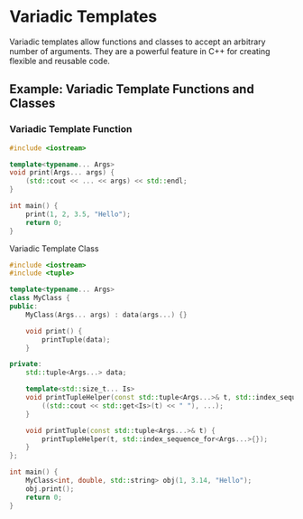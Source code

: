 # Variadic Templates

Variadic templates allow functions and classes to accept an arbitrary number of arguments. They are a powerful feature in C++ for creating flexible and reusable code.

## Example: Variadic Template Functions and Classes

### Variadic Template Function

```cpp
#include <iostream>

template<typename... Args>
void print(Args... args) {
    (std::cout << ... << args) << std::endl;
}

int main() {
    print(1, 2, 3.5, "Hello");
    return 0;
}
```

Variadic Template Class

```cpp
#include <iostream>
#include <tuple>

template<typename... Args>
class MyClass {
public:
    MyClass(Args... args) : data(args...) {}

    void print() {
        printTuple(data);
    }

private:
    std::tuple<Args...> data;

    template<std::size_t... Is>
    void printTupleHelper(const std::tuple<Args...>& t, std::index_sequence<Is...>) {
        ((std::cout << std::get<Is>(t) << " "), ...);
    }

    void printTuple(const std::tuple<Args...>& t) {
        printTupleHelper(t, std::index_sequence_for<Args...>{});
    }
};

int main() {
    MyClass<int, double, std::string> obj(1, 3.14, "Hello");
    obj.print();
    return 0;
}
```
